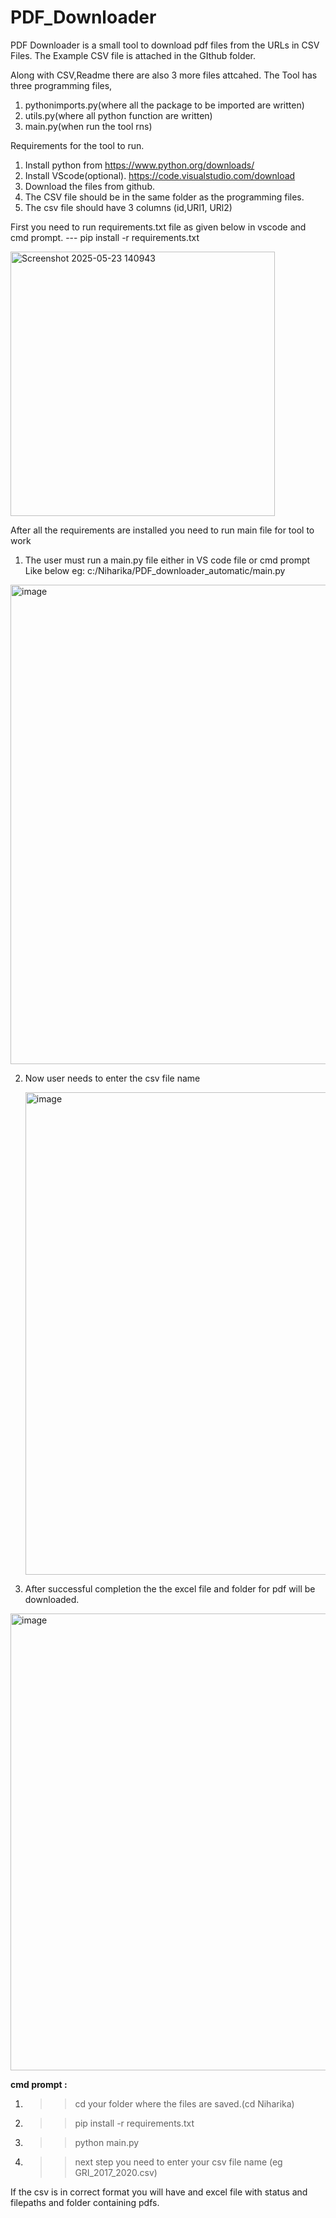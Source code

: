 # PDF_Downloader

PDF Downloader is a small tool to download pdf files from the URLs in CSV Files.
The Example CSV file is attached in the GIthub folder.

Along with CSV,Readme there are also 3 more files attcahed.
The Tool has three programming files,
1. pythonimports.py(where all the package to be imported are written)
2. utils.py(where all python function are written)
3. main.py(when run the tool rns)

Requirements for the tool to run.
1. Install python from https://www.python.org/downloads/
2. Install VScode(optional). https://code.visualstudio.com/download
3. Download the files from github.
5. The CSV file should be in the same folder as the programming files.
6. The csv file should have 3 columns (id,URl1, URl2)

First you need to run requirements.txt file as given below in vscode and cmd prompt.
--- pip install -r requirements.txt

<img width="423" alt="Screenshot 2025-05-23 140943" src="https://github.com/user-attachments/assets/c15c7970-ae73-4ea5-91f6-b66527bc91c9" />


After all the requirements are installed you need to run main file for tool to work
1. The user must run a main.py file either in VS code file or cmd prompt Like below
eg: c:/Niharika/PDF_downloader_automatic/main.py 

<img width="767" alt="image" src="https://github.com/user-attachments/assets/1fec449e-8528-4e8a-9cb2-9642ee208899" />

2. Now user needs to enter the csv file name

   <img width="772" alt="image" src="https://github.com/user-attachments/assets/2c0cfdca-a631-443a-8791-2e0e34dc4172" />

3. After successful completion the the  excel file and folder for pdf will be downloaded.

<img width="731" alt="image" src="https://github.com/user-attachments/assets/c5d0dcbf-fb79-4f5a-860a-ad4710099fd4" />
   



**cmd prompt :**
1.  > >cd  your folder where the files are saved.(cd Niharika)
>  >
>  >
2. >  >pip install -r requirements.txt
   >  >
   >  >
3.  >  >python main.py
>  >
>  >
4. >  > next step you need to enter your csv file name (eg GRI_2017_2020.csv)
>  
>  
If the csv is in correct format you will have and excel file with status and filepaths and folder containing pdfs.

